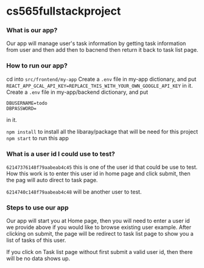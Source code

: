 # cs565fullstackproject

### What is our app?
Our app will manage user's task information by getting task information from user and then add then to bacnend then return it back to task list page.

### How to run our app?
cd into `src/frontend/my-app`
Create a `.env` file in my-app dictionary, and put `REACT_APP_GCAL_API_KEY=REPLACE_THIS_WITH_YOUR_OWN_GOOGLE_API_KEY` in it.
Create a `.env` file in my-app/backend dictionary, and put
```
DBUSERNAME=todo
DBPASSWORD=
``` 
in it.

`npm install` to install all the libaray/package that will be need for this project
`npm start` to run this app

### What is a user id I could use to test?
`62147376148f79aabeab4c45` this is one of the user id that could be use to test.
How this work is to enter this user id in home page and click submit, then the pag will auto direct to task page.

`6214740c148f79aabeab4c48` will be another user to test.

### Steps to use our app
Our app will start you at Home page, then you will need to enter a user id we provide above if you would like to browse existing user example. After clicking on submit, the page will be redirect to task list page to show you a list of tasks of this user. 

If you click on Task list page without first submit a valid user id, then there will be no data shows up.
